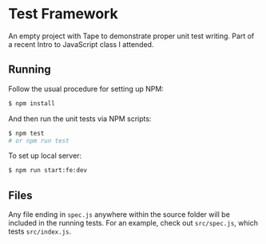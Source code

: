# Test Framework

An empty project with Tape to demonstrate proper unit test writing. Part of a recent Intro to
JavaScript class I attended.

## Running

Follow the usual procedure for setting up NPM:

```sh
$ npm install
````

And then run the unit tests via NPM scripts:

```sh
$ npm test
# or npm run test
```

To set up local server:

```sh
$ npm run start:fe:dev
````

## Files

Any file ending in `spec.js` anywhere within the source folder will be included in the running
tests. For an example, check out `src/spec.js`, which tests `src/index.js`.

